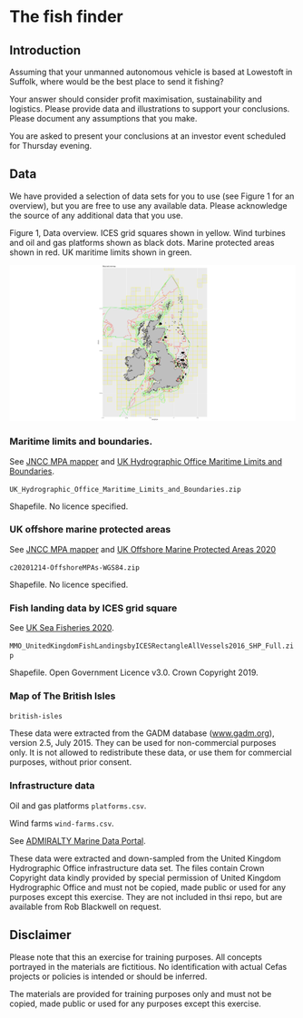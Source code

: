 # The fish finder

## Introduction

Assuming that your unmanned autonomous vehicle is based at Lowestoft
in Suffolk, where would be the best place to send it fishing?

Your answer should consider profit maximisation, sustainability and
logistics. Please provide data and illustrations to support your
conclusions. Please document any assumptions that you make.

You are asked to present your conclusions at an investor event
scheduled for Thursday evening.

## Data

We have provided a selection of data sets for you to use (see Figure 1
for an overview), but you are free to use any available data. Please
acknowledge the source of any additional data that you use.

Figure 1, Data overview. ICES grid squares shown in yellow. Wind
turbines and oil and gas platforms shown as black dots. Marine
protected areas shown in red. UK maritime limits shown in green.

![Data overview](figures/map.png)


### Maritime limits and boundaries.

See [JNCC MPA mapper](https://jncc.gov.uk/mpa-mapper/) and [UK
Hydrographic Office Maritime Limits and
Boundaries](https://data.admiralty.co.uk/portal/apps/sites/#/marine-data-portal/items/b9bcb1a1ef644bd7a94be282d8ff38c5).

`UK_Hydrographic_Office_Maritime_Limits_and_Boundaries.zip`

Shapefile. No licence specified.

### UK offshore marine protected areas

See [JNCC MPA mapper](https://jncc.gov.uk/mpa-mapper/) and [UK
Offshore Marine Protected Areas
2020](https://hub.jncc.gov.uk/assets/ade43f34-54d6-4084-b66a-64f0b4a5ef27)

`c20201214-OffshoreMPAs-WGS84.zip`

Shapefile. No licence specified.

### Fish landing data by ICES grid square

See [UK Sea Fisheries 2020](https://storymaps.arcgis.com/stories/012e529682ef43ebb1e9a5caf94a0b27).

`MMO_UnitedKingdomFishLandingsbyICESRectangleAllVessels2016_SHP_Full.zip`

Shapefile. Open Government Licence v3.0. Crown Copyright 2019.

### Map of The British Isles

`british-isles`

These data were extracted from the GADM database (www.gadm.org),
version 2.5, July 2015. They can be used for non-commercial purposes
only.  It is not allowed to redistribute these data, or use them for
commercial purposes, without prior consent.

### Infrastructure data

Oil and gas platforms `platforms.csv`.

Wind farms `wind-farms.csv`.

See [ADMIRALTY Marine Data
Portal](https://www.gov.uk/guidance/inspire-portal-and-medin-bathymetry-data-archive-centre).

These data were extracted and down-sampled from the United Kingdom
Hydrographic Office infrastructure data set. The files contain Crown
Copyright data kindly provided by special permission of United Kingdom
Hydrographic Office and must not be copied, made public or used for
any purposes except this exercise. They are not included in thsi repo,
but are available from Rob Blackwell on request.

## Disclaimer

Please note that this an exercise for training purposes. All concepts
portrayed in the materials are fictitious. No identification with
actual Cefas projects or policies is intended or should be inferred.

The materials are provided for training purposes only and must not be
copied, made public or used for any purposes except this exercise.

